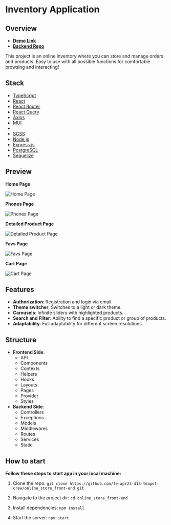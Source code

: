#  Inventory Application

## Overview
* [**Demo Link**](https://fe-apr23-418-teapot-crew.github.io/online_store_front-end/#)
* [**Backend Repo**](https://github.com/fe-apr23-418-teapot-crew/online_store_back-end)

This project is an online inventory where you can store and manage orders and products. Easy to use with all possible functions for comfortable browsing and interacting!

## Stack

- [TypeScript](https://www.typescriptlang.org/)
- [React](https://reactjs.org/)
- [React Router](https://reactrouter.com/)
- [React Query](https://tanstack.com/query/v3/docs/react/overview)
- [Axios](https://axios-http.com/docs/intro)
- [MUI](https://mui.com/)
- 
- [SCSS](https://sass-lang.com/)
- [Node.js](https://nodejs.org/)
- [Express.js](https://expressjs.com/)
- [PostgreSQL](https://www.postgresql.org/)
- [Sequelize](https://sequelize.org/)

## Preview
**Home Page**

 ![Home Page](https://github.com/fe-apr23-418-teapot-crew/online_store_front-end/assets/76702178/154a3b60-d554-4430-a3ad-6b89f1c2bfa7)

**Phones Page**

![Phones Page](https://github.com/fe-apr23-418-teapot-crew/online_store_front-end/assets/76702178/1fd036a7-f84d-4eff-9f20-452cdd40140e)

**Detailed Product Page**

![Detailed Product Page](https://github.com/fe-apr23-418-teapot-crew/online_store_front-end/assets/76702178/4123add3-c0f0-4869-bd42-8bd2f48bb760)

**Favs Page**

![Favs Page](https://github.com/fe-apr23-418-teapot-crew/online_store_front-end/assets/76702178/705531aa-63ab-4c45-a489-9767cf93c34e)

**Cart Page**

![Cart Page](https://github.com/fe-apr23-418-teapot-crew/online_store_front-end/assets/76702178/6c29a6a1-b1e4-4cdb-ad39-f23d30c99824)




## Features

- **Authorization**: Registration and login via email.
- **Theme switcher**: Switches to a light or dark theme.
- **Carousels**: Infinite sliders with highlighted products.
- **Search and Filter**: Ability to find a specific product or group of products.
- **Adaptability**: Full adaptability for different screen resolutions.
    
## Structure
* **Frontend Side**:
	* API
	* Components
	* Contexts
	* Helpers
	* Hooks
	* Layouts
	* Pages
	* Provider
	* Styles
* **Backend Side**:
	* Controllers
	* Exceptions
	* Models
	* Middlewares
	* Routes
	* Services
	* Static

## How to start

**Follow these steps to start app in your local machine:**

1.  Clone the repo:
    `git clone https://github.com/fe-apr23-418-teapot-crew/online_store_front-end.git`
    
2.  Navigate to the project dir:
     `cd online_store_front-end`

3.  Install dependencies:
    `npm install`
    
 4.  Start the server:
    `npm start`

